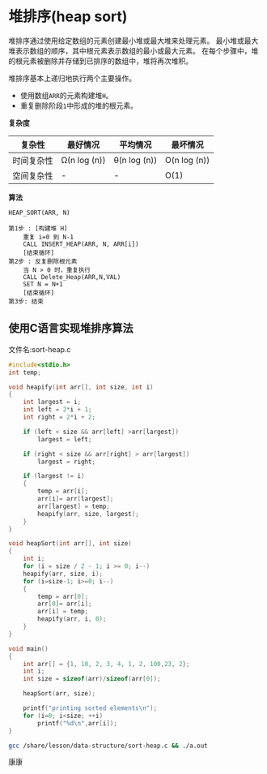 # 堆排序(heap sort)

堆排序通过使用给定数组的元素创建最小堆或最大堆来处理元素。 最小堆或最大堆表示数组的顺序，其中根元素表示数组的最小或最大元素。 在每个步骤中，堆的根元素被删除并存储到已排序的数组中，堆将再次堆积。

堆排序基本上递归地执行两个主要操作。

- 使用数组`ARR`的元素构建堆`H`。
- 重复删除阶段`1`中形成的堆的根元素。

**复杂度**

| 复杂性     | 最好情况     | 平均情况     | 最坏情况     |
| ---------- | ------------ | ------------ | ------------ |
| 时间复杂性 | Ω(n log (n)) | θ(n log (n)) | O(n log (n)) |
| 空间复杂性 | -            | -            | O(1)         |

**算法**

```
HEAP_SORT(ARR, N)

第1步 : [构建堆 H]
    重复 i=0 到 N-1
    CALL INSERT_HEAP(ARR, N, ARR[i])
    [结束循环]
第2步 : 反复删除根元素
    当 N > 0 时，重复执行
    CALL Delete_Heap(ARR,N,VAL)
    SET N = N+1 
    [结束循环]
第3步: 结束
```

## 使用C语言实现堆排序算法

文件名:sort-heap.c

```c
#include<stdio.h>  
int temp;  

void heapify(int arr[], int size, int i)  
{  
    int largest = i;    
    int left = 2*i + 1;    
    int right = 2*i + 2;    

    if (left < size && arr[left] >arr[largest])  
        largest = left;  

    if (right < size && arr[right] > arr[largest])  
        largest = right;  

    if (largest != i)  
    {  
        temp = arr[i];  
        arr[i]= arr[largest];   
        arr[largest] = temp;  
        heapify(arr, size, largest);  
    }  
}  

void heapSort(int arr[], int size)  
{  
    int i;  
    for (i = size / 2 - 1; i >= 0; i--)  
    heapify(arr, size, i);  
    for (i=size-1; i>=0; i--)  
    {  
        temp = arr[0];  
        arr[0]= arr[i];   
        arr[i] = temp;  
        heapify(arr, i, 0);  
    }  
}  

void main()  
{  
    int arr[] = {1, 10, 2, 3, 4, 1, 2, 100,23, 2};  
    int i;  
    int size = sizeof(arr)/sizeof(arr[0]);  

    heapSort(arr, size);  

    printf("printing sorted elements\n");  
    for (i=0; i<size; ++i)  
        printf("%d\n",arr[i]);  
}
```

```bash
gcc /share/lesson/data-structure/sort-heap.c && ./a.out
```

康康
